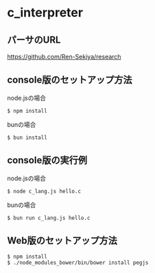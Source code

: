 # c_interpreter

## パーサのURL

https://github.com/Ren-Sekiya/research

## console版のセットアップ方法

node.jsの場合

```
$ npm install
```

bunの場合

```
$ bun install
```

## console版の実行例

node.jsの場合

```
$ node c_lang.js hello.c
```

bunの場合

```
$ bun run c_lang.js hello.c
```

## Web版のセットアップ方法

```
$ npm install
$ ./node_modules_bower/bin/bower install pegjs
```


